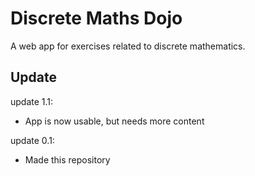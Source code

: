 # Discrete Maths Dojo
A web app for exercises related to discrete mathematics.

## Update

update 1.1:
- App is now usable, but needs more content

update 0.1:
- Made this repository